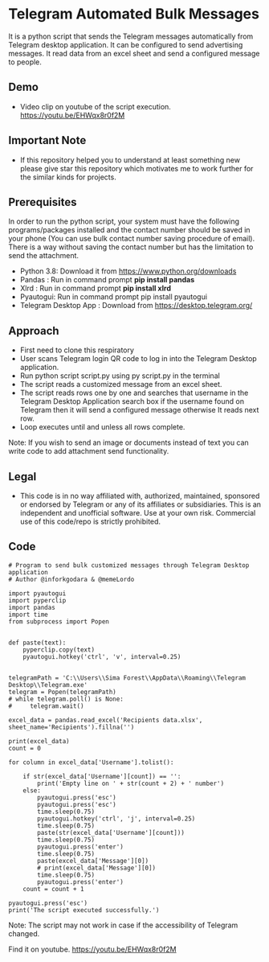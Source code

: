 # Telegram Automated Bulk Messages

It is a python script that sends the Telegram messages automatically from Telegram desktop application. It can be configured to send advertising messages. It read data from an excel sheet and send a configured message to people.

## Demo
* Video clip on youtube of the script execution. https://youtu.be/EHWqx8r0f2M

## Important Note
* If this repository helped you to understand at least something new please give star this repository which motivates me to work further for the similar kinds for projects.

## Prerequisites

In order to run the python script, your system must have the following programs/packages installed and the contact number should be saved in your phone (You can use bulk contact number saving procedure of email). There is a way without saving the contact number but has the limitation to send the attachment.
* Python 3.8: Download it from https://www.python.org/downloads
* Pandas : Run in command prompt **pip install pandas**
* Xlrd : Run in command prompt **pip install xlrd**
* Pyautogui: Run in command prompt pip install pyautogui
* Telegram Desktop App : Download from https://desktop.telegram.org/

## Approach
* First need to clone this respiratory
* User scans Telegram login QR code to log in into the Telegram Desktop application.
* Run python script script.py using py script.py in the terminal
* The script reads a customized message from an excel sheet.
* The script reads rows one by one and searches that username in the Telegram Desktop Application search box if the username found on Telegram then it will send a configured message otherwise It reads next row. 
* Loop executes until and unless all rows complete.

Note: If you wish to send an image or documents instead of text you can write code to add attachment send functionality.

## Legal
* This code is in no way affiliated with, authorized, maintained, sponsored or endorsed by Telegram or any of its affiliates or subsidiaries. This is an independent and unofficial software. Use at your own risk. Commercial use of this code/repo is strictly prohibited.

## Code
```
# Program to send bulk customized messages through Telegram Desktop application
# Author @inforkgodara & @memeLordo

import pyautogui
import pyperclip
import pandas
import time
from subprocess import Popen


def paste(text):
    pyperclip.copy(text)
    pyautogui.hotkey('ctrl', 'v', interval=0.25)


telegramPath = 'C:\\Users\\Sima Forest\\AppData\\Roaming\\Telegram Desktop\\Telegram.exe'
telegram = Popen(telegramPath)
# while telegram.poll() is None:
#     telegram.wait()

excel_data = pandas.read_excel('Recipients data.xlsx', sheet_name='Recipients').fillna('')

print(excel_data)
count = 0

for column in excel_data['Username'].tolist():

    if str(excel_data['Username'][count]) == '':
        print('Empty line on ' + str(count + 2) + ' number')
    else:
        pyautogui.press('esc')
        pyautogui.press('esc')
        time.sleep(0.75)
        pyautogui.hotkey('ctrl', 'j', interval=0.25)
        time.sleep(0.75)
        paste(str(excel_data['Username'][count]))
        time.sleep(0.75)
        pyautogui.press('enter')
        time.sleep(0.75)
        paste(excel_data['Message'][0])
        # print(excel_data['Message'][0])
        time.sleep(0.75)
        pyautogui.press('enter')
    count = count + 1

pyautogui.press('esc')
print('The script executed successfully.')
```
Note: The script may not work in case if the accessibility of Telegram changed.

Find it on youtube. https://youtu.be/EHWqx8r0f2M
